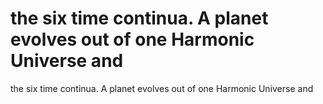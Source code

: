 # the six time continua. A planet evolves out of one Harmonic Universe and

the six time continua. A planet evolves out of one Harmonic Universe and